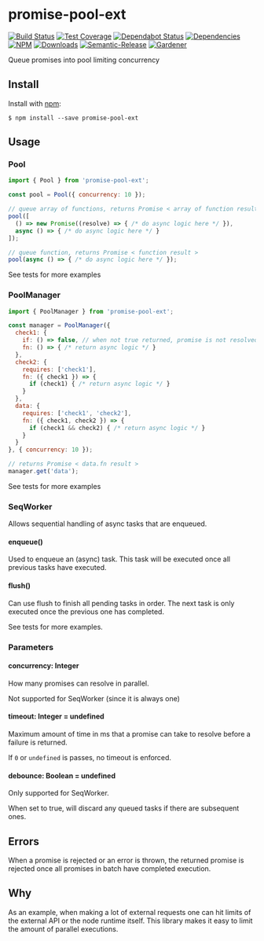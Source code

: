 # promise-pool-ext

[![Build Status](https://circleci.com/gh/blackflux/promise-pool-ext.png?style=shield)](https://circleci.com/gh/blackflux/promise-pool-ext)
[![Test Coverage](https://img.shields.io/coveralls/blackflux/promise-pool-ext/master.svg)](https://coveralls.io/github/blackflux/promise-pool-ext?branch=master)
[![Dependabot Status](https://api.dependabot.com/badges/status?host=github&repo=blackflux/promise-pool-ext)](https://dependabot.com)
[![Dependencies](https://david-dm.org/blackflux/promise-pool-ext/status.svg)](https://david-dm.org/blackflux/promise-pool-ext)
[![NPM](https://img.shields.io/npm/v/promise-pool-ext.svg)](https://www.npmjs.com/package/promise-pool-ext)
[![Downloads](https://img.shields.io/npm/dt/promise-pool-ext.svg)](https://www.npmjs.com/package/promise-pool-ext)
[![Semantic-Release](https://github.com/blackflux/js-gardener/blob/master/assets/icons/semver.svg)](https://github.com/semantic-release/semantic-release)
[![Gardener](https://github.com/blackflux/js-gardener/blob/master/assets/badge.svg)](https://github.com/blackflux/js-gardener)

Queue promises into pool limiting concurrency

## Install

Install with [npm](https://www.npmjs.com/):

    $ npm install --save promise-pool-ext

## Usage

### Pool

<!-- eslint-disable-next-line import/no-unresolved, import/no-extraneous-dependencies -->
```js
import { Pool } from 'promise-pool-ext';

const pool = Pool({ concurrency: 10 });

// queue array of functions, returns Promise < array of function results >
pool([
  () => new Promise((resolve) => { /* do async logic here */ }),
  async () => { /* do async logic here */ }
]);

// queue function, returns Promise < function result >
pool(async () => { /* do async logic here */ });
```

See tests for more examples

### PoolManager

<!-- eslint-disable-next-line import/no-unresolved, import/no-extraneous-dependencies -->
```js
import { PoolManager } from 'promise-pool-ext';

const manager = PoolManager({
  check1: {
    if: () => false, // when not true returned, promise is not resolved and undefined is returned
    fn: () => { /* return async logic */ }
  },
  check2: {
    requires: ['check1'],
    fn: ({ check1 }) => {
      if (check1) { /* return async logic */ }
    }
  },
  data: {
    requires: ['check1', 'check2'],
    fn: ({ check1, check2 }) => {
      if (check1 && check2) { /* return async logic */ }
    }
  }
}, { concurrency: 10 });

// returns Promise < data.fn result >
manager.get('data');
```

See tests for more examples

### SeqWorker

Allows sequential handling of async tasks that are enqueued.

#### enqueue(<fn>)

Used to enqueue an (async) task. This task will be executed once
all previous tasks have executed.

#### flush()

Can use flush to finish all pending tasks in order. The next task
is only executed once the previous one has completed.

See tests for more examples.

### Parameters

#### concurrency: Integer

How many promises can resolve in parallel.

Not supported for SeqWorker (since it is always one)

#### timeout: Integer = undefined

Maximum amount of time in ms that a promise can take to resolve before a failure is returned.

If `0` or `undefined` is passes, no timeout is enforced.

#### debounce: Boolean = undefined

Only supported for SeqWorker.

When set to true, will discard any queued tasks if there are subsequent ones.

## Errors

When a promise is rejected or an error is thrown,
the returned promise is rejected once all promises in batch have completed execution.

## Why

As an example, when making a lot of external requests one can hit limits of the external API or the node runtime itself.
This library makes it easy to limit the amount of parallel executions.
